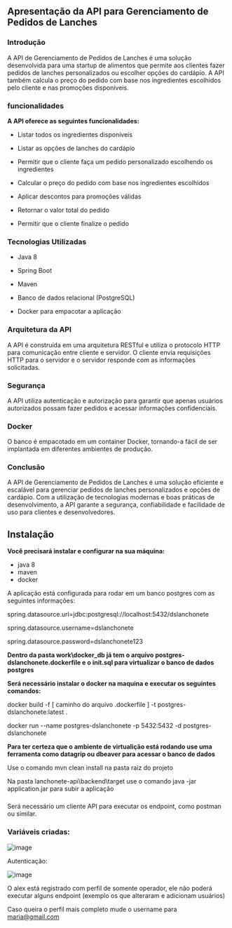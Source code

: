 ## Apresentação da API para Gerenciamento de Pedidos de Lanches


### Introdução

A API de Gerenciamento de Pedidos de Lanches é uma solução desenvolvida para uma startup de alimentos que permite aos clientes fazer pedidos de lanches personalizados ou escolher opções do cardápio. A API também calcula o preço do pedido com base nos ingredientes escolhidos pelo cliente e nas promoções disponíveis.

### funcionalidades

**A API oferece as seguintes funcionalidades:**

- Listar todos os ingredientes disponíveis

- Listar as opções de lanches do cardápio

- Permitir que o cliente faça um pedido personalizado escolhendo os ingredientes

- Calcular o preço do pedido com base nos ingredientes escolhidos

- Aplicar descontos para promoções válidas

- Retornar o valor total do pedido

- Permitir que o cliente finalize o pedido

### Tecnologias Utilizadas

 - Java 8

 - Spring Boot

- Maven

- Banco de dados relacional (PostgreSQL)

- Docker para empacotar a aplicação

### Arquitetura da API

A API é construída em uma arquitetura RESTful e utiliza o protocolo HTTP para comunicação entre cliente e servidor. O cliente envia requisições HTTP para o servidor e o servidor responde com as informações solicitadas.

### Segurança

A API utiliza autenticação e autorização para garantir que apenas usuários autorizados possam fazer pedidos e acessar informações confidenciais.

### Docker

O banco é empacotado em um container Docker, tornando-a fácil de ser implantada em diferentes ambientes de produção.

### Conclusão

A API de Gerenciamento de Pedidos de Lanches é uma solução eficiente e escalável para gerenciar pedidos de lanches personalizados e opções de cardápio. Com a utilização de tecnologias modernas e boas práticas de desenvolvimento, a API garante a segurança, confiabilidade e facilidade de uso para clientes e desenvolvedores.

###

## Instalação

**Você precisará instalar e configurar na sua máquina:**
 - java 8
 - maven
 - docker

A aplicação está configurada para rodar em um banco postgres com as seguintes informações:

spring.datasource.url=jdbc:postgresql://localhost:5432/dslanchonete

spring.datasource.username=dslanchonete

spring.datasource.password=dslanchonete123

**Dentro da pasta work\docker_db já tem o arquivo postgres-dslanchonete.dockerfile e o init.sql para virtualizar o banco de dados postgres**

**Será necessário instalar o docker na maquina e executar os seguintes comandos:**

docker build -f [ caminho do arquivo .dockerfile ] -t postgres-dslanchonete:latest .

docker run --name postgres-dslanchonete -p 5432:5432 -d postgres-dslanchonete

**Para ter certeza que o ambiente de virtualição está rodando use uma ferramenta como datagrip ou dbeaver para acessar o banco de dados**

Use o comando mvn clean install na pasta raiz do projeto

Na pasta lanchonete-api\backend\target use o comando java -jar application.jar para subir a aplicação


###

Será necessário um cliente API para executar os endpoint, como postman ou similar.


### Variáveis criadas:

![image](https://user-images.githubusercontent.com/84253307/225772008-6135fa28-6b78-439d-94c4-6b4771abba86.png)

Autenticação:

![image](https://user-images.githubusercontent.com/84253307/225772255-32484c94-5e1d-47d3-a808-c1b778a16a62.png)

O alex está registrado com perfil de somente operador, ele não poderá executar alguns endpoint (exemplo os que alteraram e adicionam usuários)

Caso queira o perfil mais completo mude o username para maria@gmail.com















